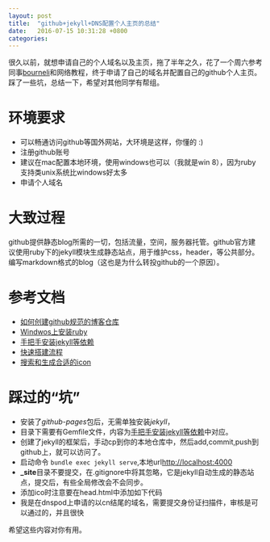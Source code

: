 ```yaml
---
layout: post
title:  "github+jekyll+DNS配置个人主页的总结"
date:   2016-07-15 10:31:28 +0800
categories:
---
```


很久以前，就想申请自己的个人域名以及主页，拖了半年之久，花了一个周六参考同事[bourneli](bourneli.github.io)和网络教程，终于申请了自己的域名并配置自己的github个人主页。踩了一些坑，总结一下，希望对其他同学有帮组。

# 环境要求
* 可以畅通访问github等国外网站，大环境是这样，你懂的 :)
* 注册github账号
* 建议在mac配置本地环境，使用windows也可以（我就是win 8），因为ruby支持类unix系统比windows好太多
* 申请个人域名

# 大致过程
github提供静态blog所需的一切，包括流量，空间，服务器托管。github官方建议使用ruby下的jekyll模块生成静态站点，用于维护css，header，等公共部分。编写markdown格式的blog（这也是为什么转投github的一个原因）。

# 参考文档
* [如何创建github规范的博客仓库](https://pages.github.com/)
* [Windwos上安装ruby](http://jekyll-windows.juthilo.com/)
* [手把手安装jekyll等依赖](https://help.github.com/articles/using-jekyll-with-pages/)
* [快速搭建流程](http://playingfingers.com/2016/03/26/build-a-blog/)
* [搜索和生成合适的icon](http://www.favicon.cc/)

# 踩过的“坑”
* 安装了*github-pages*包后，无需单独安装*jekyll*，
* 目录下需要有Gemfile文件，内容为[手把手安装jekyll等依赖](https://help.github.com/articles/using-jekyll-with-pages/)中对应。
* 创建了jekyll的框架后，手动cp到你的本地仓库中，然后add,commit,push到github上，就可以访问了。
* 启动命令 ```bundle exec jekyll serve```,本地url[http://localhost:4000](http://localhost:4000)
* **_site**目录不要提交，在.gitignore中将其忽略，它是jekyll自动生成的静态站点，提交后，有些全局修改会不会同步。
* 添加ico时注意要在head.html中添加如下代码
  <link rel="shortcut icon" href="/favicon.ico?" type="image/x_icon"/>
* 我是在dnspod上申请的以cn结尾的域名，需要提交身份证扫描件，审核是可以通过的，并且很快

希望这些内容对你有用。
